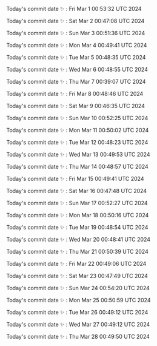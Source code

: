 Today's commit date ✨ : Fri Mar 1 00:53:32 UTC 2024 

Today's commit date ✨ : Sat Mar 2 00:47:08 UTC 2024 

Today's commit date ✨ : Sun Mar 3 00:51:36 UTC 2024 

Today's commit date ✨ : Mon Mar 4 00:49:41 UTC 2024 

Today's commit date ✨ : Tue Mar 5 00:48:35 UTC 2024 

Today's commit date ✨ : Wed Mar 6 00:48:55 UTC 2024 

Today's commit date ✨ : Thu Mar 7 00:39:07 UTC 2024 

Today's commit date ✨ : Fri Mar 8 00:48:46 UTC 2024 

Today's commit date ✨ : Sat Mar 9 00:46:35 UTC 2024 

Today's commit date ✨ : Sun Mar 10 00:52:25 UTC 2024 

Today's commit date ✨ : Mon Mar 11 00:50:02 UTC 2024 

Today's commit date ✨ : Tue Mar 12 00:48:23 UTC 2024 

Today's commit date ✨ : Wed Mar 13 00:49:53 UTC 2024 

Today's commit date ✨ : Thu Mar 14 00:48:57 UTC 2024 

Today's commit date ✨ : Fri Mar 15 00:49:41 UTC 2024 

Today's commit date ✨ : Sat Mar 16 00:47:48 UTC 2024 

Today's commit date ✨ : Sun Mar 17 00:52:27 UTC 2024 

Today's commit date ✨ : Mon Mar 18 00:50:16 UTC 2024 

Today's commit date ✨ : Tue Mar 19 00:48:54 UTC 2024 

Today's commit date ✨ : Wed Mar 20 00:48:41 UTC 2024 

Today's commit date ✨ : Thu Mar 21 00:50:39 UTC 2024 

Today's commit date ✨ : Fri Mar 22 00:49:06 UTC 2024 

Today's commit date ✨ : Sat Mar 23 00:47:49 UTC 2024 

Today's commit date ✨ : Sun Mar 24 00:54:20 UTC 2024 

Today's commit date ✨ : Mon Mar 25 00:50:59 UTC 2024 

Today's commit date ✨ : Tue Mar 26 00:49:12 UTC 2024 

Today's commit date ✨ : Wed Mar 27 00:49:12 UTC 2024 

Today's commit date ✨ : Thu Mar 28 00:49:50 UTC 2024 

